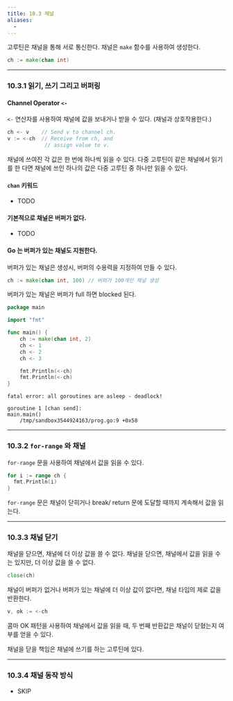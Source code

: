 ```yaml
---
title: 10.3 채널
aliases:
  - 
---
```


고루틴은 채널을 통해 서로 통신한다. 채널은 `make` 함수를 사용하여 생성한다.

```go
ch := make(chan int)
```

---

### 10.3.1 읽기, 쓰기 그리고 버퍼링

#### Channel Operator `<-`

`<-` 연산자를 사용하여 채널에 값을 보내거나 받을 수 있다. (채널과 상호작용한다.)

```go 
ch <- v    // Send v to channel ch.
v := <-ch  // Receive from ch, and
            // assign value to v.
```

채널에 쓰여진 각 값은 한 번에 하나씩 읽을 수 있다. 다중 고루틴이 같은 채널에서 읽기를 한 다면 채널에 쓰인 하나의 값은 다중 고루틴 중 하나만 읽을 수 있다.

#### `chan` 키워드

- TODO

#### 기본적으로 채널은 **버퍼가 없다**.

- TODO

#### Go 는 버퍼가 있는 채널도 지원한다.

버퍼가 있는 채널은 생성시, 버퍼의 수용력을 지정하여 만들 수 있다.

```go
ch := make(chan int, 100) // 버퍼가 100개인 채널 생성
```

버퍼가 있는 채널은 버퍼가 full 하면 blocked 된다.

```go
package main

import "fmt"

func main() {
	ch := make(chan int, 2)
	ch <- 1
	ch <- 2
	ch <- 3

	fmt.Println(<-ch)
	fmt.Println(<-ch)
}
```

```
fatal error: all goroutines are asleep - deadlock!

goroutine 1 [chan send]:
main.main()
	/tmp/sandbox3544924163/prog.go:9 +0x58
```


---

### 10.3.2 `for-range` 와 채널

`for-range` 문을 사용하여 채널에서 값을 읽을 수 있다.

```go
for i := range ch {
  fmt.Println(i)
}
```

`for-range` 문은 채널이 닫히거나 break/ return 문에 도달할 때까지 계속해서 값을 읽는다.

---

### 10.3.3 채널 닫기

채널을 닫으면, 채널에 더 이상 값을 쓸 수 없다. 채널을 닫으면, 채널에서 값을 읽을 수는 있지만, 더 이상 값을 쓸 수 없다.

```go
close(ch)
```

채널이 버퍼가 없거나 버퍼가 있는 채널에 더 이상 값이 없다면, 채널 타입의 제로 값을 반환한다.

```go
v, ok := <-ch
```

콤마 OK 패턴을 사용하여 채널에서 값을 읽을 때, 두 번째 반환값은 채널이 닫혔는지 여부를 얻을 수 있다.

채널을 닫을 책임은 채널에 쓰기를 하는 고루틴에 있다.

---

### 10.3.4 채널 동작 방식

- SKIP
